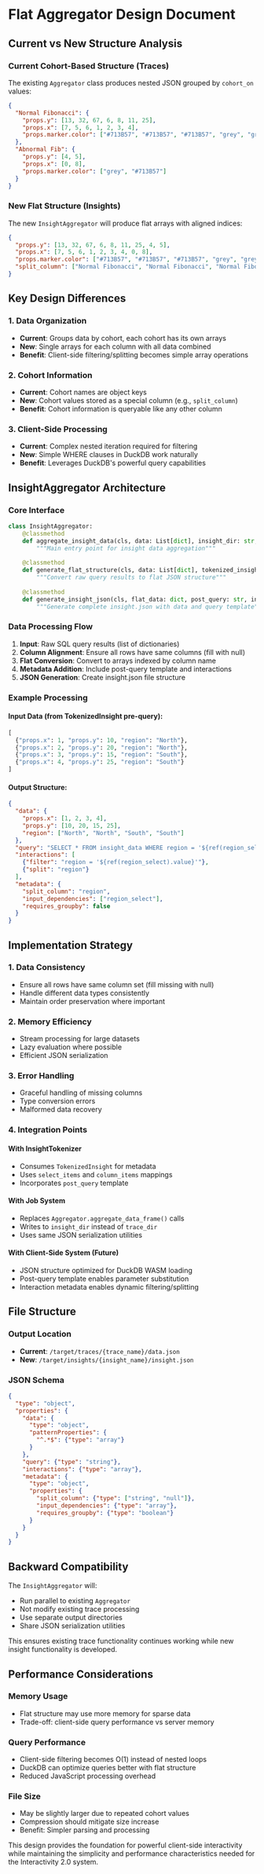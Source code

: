 # Flat Aggregator Design Document

## Current vs New Structure Analysis

### Current Cohort-Based Structure (Traces)
The existing `Aggregator` class produces nested JSON grouped by `cohort_on` values:

```json
{
  "Normal Fibonacci": {
    "props.y": [13, 32, 67, 6, 8, 11, 25],
    "props.x": [7, 5, 6, 1, 2, 3, 4],
    "props.marker.color": ["#713B57", "#713B57", "#713B57", "grey", "grey", "grey", "grey"]
  },
  "Abnormal Fib": {
    "props.y": [4, 5],
    "props.x": [0, 8],
    "props.marker.color": ["grey", "#713B57"]
  }
}
```

### New Flat Structure (Insights)
The new `InsightAggregator` will produce flat arrays with aligned indices:

```json
{
  "props.y": [13, 32, 67, 6, 8, 11, 25, 4, 5],
  "props.x": [7, 5, 6, 1, 2, 3, 4, 0, 8],
  "props.marker.color": ["#713B57", "#713B57", "#713B57", "grey", "grey", "grey", "grey", "grey", "#713B57"],
  "split_column": ["Normal Fibonacci", "Normal Fibonacci", "Normal Fibonacci", "Normal Fibonacci", "Normal Fibonacci", "Normal Fibonacci", "Normal Fibonacci", "Abnormal Fib", "Abnormal Fib"]
}
```

## Key Design Differences

### 1. Data Organization
- **Current**: Groups data by cohort, each cohort has its own arrays
- **New**: Single arrays for each column with all data combined
- **Benefit**: Client-side filtering/splitting becomes simple array operations

### 2. Cohort Information
- **Current**: Cohort names are object keys
- **New**: Cohort values stored as a special column (e.g., `split_column`)
- **Benefit**: Cohort information is queryable like any other column

### 3. Client-Side Processing
- **Current**: Complex nested iteration required for filtering
- **New**: Simple WHERE clauses in DuckDB work naturally
- **Benefit**: Leverages DuckDB's powerful query capabilities

## InsightAggregator Architecture

### Core Interface
```python
class InsightAggregator:
    @classmethod
    def aggregate_insight_data(cls, data: List[dict], insight_dir: str, tokenized_insight: TokenizedInsight):
        """Main entry point for insight data aggregation"""
        
    @classmethod  
    def generate_flat_structure(cls, data: List[dict], tokenized_insight: TokenizedInsight) -> dict:
        """Convert raw query results to flat JSON structure"""
        
    @classmethod
    def generate_insight_json(cls, flat_data: dict, post_query: str, interactions: list) -> dict:
        """Generate complete insight.json with data and query template"""
```

### Data Processing Flow

1. **Input**: Raw SQL query results (list of dictionaries)
2. **Column Alignment**: Ensure all rows have same columns (fill with null)
3. **Flat Conversion**: Convert to arrays indexed by column name
4. **Metadata Addition**: Include post-query template and interactions
5. **JSON Generation**: Create insight.json file structure

### Example Processing

#### Input Data (from TokenizedInsight pre-query):
```python
[
  {"props.x": 1, "props.y": 10, "region": "North"},
  {"props.x": 2, "props.y": 20, "region": "North"}, 
  {"props.x": 3, "props.y": 15, "region": "South"},
  {"props.x": 4, "props.y": 25, "region": "South"}
]
```

#### Output Structure:
```json
{
  "data": {
    "props.x": [1, 2, 3, 4],
    "props.y": [10, 20, 15, 25],
    "region": ["North", "North", "South", "South"]
  },
  "query": "SELECT * FROM insight_data WHERE region = '${ref(region_select).value}'",
  "interactions": [
    {"filter": "region = '${ref(region_select).value}'"},
    {"split": "region"}
  ],
  "metadata": {
    "split_column": "region",
    "input_dependencies": ["region_select"],
    "requires_groupby": false
  }
}
```

## Implementation Strategy

### 1. Data Consistency
- Ensure all rows have same column set (fill missing with null)
- Handle different data types consistently
- Maintain order preservation where important

### 2. Memory Efficiency
- Stream processing for large datasets
- Lazy evaluation where possible
- Efficient JSON serialization

### 3. Error Handling
- Graceful handling of missing columns
- Type conversion errors
- Malformed data recovery

### 4. Integration Points

#### With InsightTokenizer
- Consumes `TokenizedInsight` for metadata
- Uses `select_items` and `column_items` mappings
- Incorporates `post_query` template

#### With Job System
- Replaces `Aggregator.aggregate_data_frame()` calls
- Writes to `insight_dir` instead of `trace_dir`
- Uses same JSON serialization utilities

#### With Client-Side System (Future)
- JSON structure optimized for DuckDB WASM loading
- Post-query template enables parameter substitution
- Interaction metadata enables dynamic filtering/splitting

## File Structure

### Output Location
- **Current**: `/target/traces/{trace_name}/data.json`  
- **New**: `/target/insights/{insight_name}/insight.json`

### JSON Schema
```json
{
  "type": "object",
  "properties": {
    "data": {
      "type": "object",
      "patternProperties": {
        "^.*$": {"type": "array"}
      }
    },
    "query": {"type": "string"},
    "interactions": {"type": "array"},
    "metadata": {
      "type": "object", 
      "properties": {
        "split_column": {"type": ["string", "null"]},
        "input_dependencies": {"type": "array"},
        "requires_groupby": {"type": "boolean"}
      }
    }
  }
}
```

## Backward Compatibility

The `InsightAggregator` will:
- Run parallel to existing `Aggregator` 
- Not modify existing trace processing
- Use separate output directories
- Share JSON serialization utilities

This ensures existing trace functionality continues working while new insight functionality is developed.

## Performance Considerations

### Memory Usage
- Flat structure may use more memory for sparse data
- Trade-off: client-side query performance vs server memory

### Query Performance
- Client-side filtering becomes O(1) instead of nested loops
- DuckDB can optimize queries better with flat structure
- Reduced JavaScript processing overhead

### File Size
- May be slightly larger due to repeated cohort values
- Compression should mitigate size increase
- Benefit: Simpler parsing and processing

This design provides the foundation for powerful client-side interactivity while maintaining the simplicity and performance characteristics needed for the Interactivity 2.0 system.
